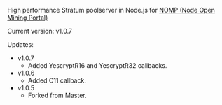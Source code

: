 High performance Stratum poolserver in Node.js for [NOMP (Node Open Mining Portal)](https://github.com/1301313Y/node-open-mining-portal)

Current version: v1.0.7

Updates:
* v1.0.7
  * Added YescryptR16 and YescryptR32 callbacks.
* v1.0.6
  * Added C11 callback.
* v1.0.5
  * Forked from Master.

